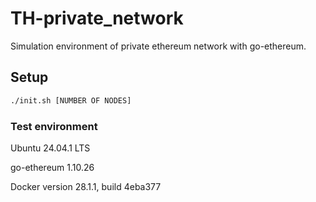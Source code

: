 # TH-private_network

Simulation environment of private ethereum network with go-ethereum.

## Setup

```bash
./init.sh [NUMBER OF NODES]
```

### Test environment

Ubuntu 24.04.1 LTS

go-ethereum 1.10.26

Docker version 28.1.1, build 4eba377

